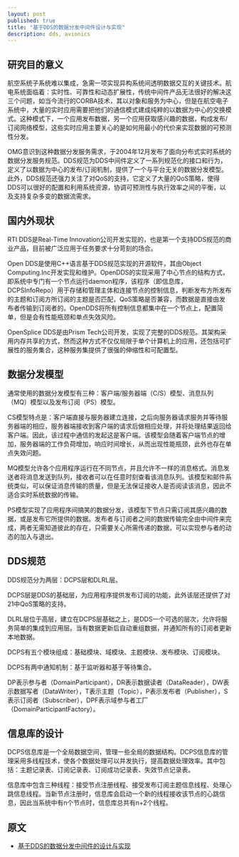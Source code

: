 ```yaml
---
layout: post
published: true
title: "基于DDS的数据分发中间件设计与实现"
description: dds, avionics
---
```

## 研究目的意义
航空系统子系统难以集成，急需一项实现异构系统间透明数据交互的关键技术。航电系统面临着：实时性、可靠性和动态扩展性，传统中间件产品无法很好的解决这三个问题，如当今流行的CORBA技术，其以对象和服务为中心，但是在航空电子系统中，大量的实时应用需要把他们的通信模式建成纯粹的以数据为中心的交换模式。这种模式下，一个应用发布数据，另一个应用获取感兴趣的数据，构成发布/订阅网络模型，这些实时应用主要关心的是如何用最小的代价来实现数据的可预测性分发。

OMG意识到这种数据分发服务需求，于2004年12月发布了面向分布式实时系统的数据分发服务规范。DDS规范为DDS中间件定义了一系列规范化的接口和行为，定义了以数据为中心的发布/订阅机制，提供了一个与平台无关的数据分发模型。此外，DDS规范还强力关注了对QoS的支持，它定义了大量的QoS策略，使得DDS可以很好的配置和利用系统资源，协调可预测性与执行效率之间的平衡，以及支持复杂多变的数据流需求。

## 国内外现状
RTI DDS是Real-Time Innovation公司开发实现的，也是第一个支持DDS规范的商业产品，目前被广泛应用于任务要求十分苛刻的场合。

Open DDS是使用C++语言基于DDS规范实现的开源软件，其由Object Computing.Inc开发实现和维护。OpenDDS的实现采用了中心节点的结构方式，即系统中专门有一个节点运行daemon程序，该程序（即信息库，DCPSInfoRepo）用于存储和管理主体和连接节点的控制信息，判断发布方所发布的主题和订阅方所订阅的主题是否匹配，QoS策略是否兼容，而数据是直接由发布者传输到订阅者的。OpenDDS将所有控制信息都集中在一个节点上，配置简单，但是会有性能瓶颈和单点失效风险。

OpenSplice DDS是由Prism Tech公司开发，实现了完整的DDS规范。其架构采用内存共享的方式，然而这种方式不仅仅局限于单个计算机上的应用，还包括可扩展性的服务集合，这种服务集提供了很强的伸缩性和可配置型。

## 数据分发模型
通常使用的数据分发模型有三种：客户端/服务器端（C/S）模型、消息队列（MQ）模型以及发布订阅（PS）模型。

CS模型特点是：客户端直接与服务器建立连接，之后向服务器请求服务并等待服务器端的相应，服务器端接收到客户端的请求后做相应处理，并将处理结果返回给客户端。因此，该过程中通信的发起这是客户端。该模型会随着客户端节点的增加，服务器端的工作负荷增加，响应时间增长，从而出现性能瓶颈，此外也存在单点失效问题。

MQ模型允许各个应用程序运行在不同节点，并且允许不一样的消息格式。消息发送者将消息发送到队列，接收者可以在任意时刻查看该消息队列。该模型和邮件系统类似，可以保证消息传输的质量，但是无法保证接收人是否阅读该消息，因此不适合实时系统数据的传输。

PS模型实现了应用程序间搞笑的数据分发，该模型下节点只需订阅其感兴趣的数据，或是发布它所提供的数据。发布者与订阅者之间的数据传输完全由中间件来完成，两者无需知道彼此的存在，只需要关心所需传递的数据，可以实现参与者的动态的加入与退出。

## DDS规范
DDS规范分为两层：DCPS层和DLRL层。

DCPS层是DDS的基础层，为应用程序提供发布订阅的功能，此外该层还提供了对21中QoS策略的支持。

DLRL层位于高层，建立在DCPS层基础之上，是DDS一个可选的层次，允许将服务简单的集成到应用层。当有数据更新后自动重组数据，并通知所有的订阅者更新本地数据。

DCPS有五个模块组成：基础模块、域模块、主题模块、发布模块、订阅模块。

DCPS有两中通知机制：基于监听器和基于等待集合。

DP表示参与者（DomainParticipant），DR表示数据读者（DataReader），DW表示数据写者（DataWriter），T表示主题（Topic），P表示发布者（Publisher），S表示订阅者（Subscriber），DPF表示域参与者工厂（DomainParticipantFactory）。

## 信息库的设计
DCPS信息库是一个全局数据空间，管理一些全局的数据结构。DCPS信息库的管理采用多线程技术，使各个数据处理可以并发执行，提高数据处理效率。其中包括：主题记录表、订阅记录表、订阅成功记录表、失效节点记录表。

信息库中包含三种线程：接受节点注册线程、接受发布订阅主题信息线程、处理心跳信息线程。当新节点注册时，信息库会启动一个新的线程接收该节点的心跳信息，因此当系统中有n个节点时，信息库总共有n+2个线程。


## 原文
- [基于DDS的数据分发中间件的设计与实现](http://doc.mbalib.com/view/8adf7769b35f14fe40ef9753380eb165.html)
